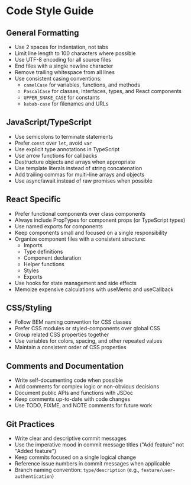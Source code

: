 # Code Style Guide

## General Formatting

- Use 2 spaces for indentation, not tabs
- Limit line length to 100 characters where possible
- Use UTF-8 encoding for all source files
- End files with a single newline character
- Remove trailing whitespace from all lines
- Use consistent casing conventions:
  - `camelCase` for variables, functions, and methods
  - `PascalCase` for classes, interfaces, types, and React components
  - `UPPER_SNAKE_CASE` for constants
  - `kebab-case` for filenames and URLs

## JavaScript/TypeScript

- Use semicolons to terminate statements
- Prefer `const` over `let`, avoid `var`
- Use explicit type annotations in TypeScript
- Use arrow functions for callbacks
- Destructure objects and arrays when appropriate
- Use template literals instead of string concatenation
- Add trailing commas for multi-line arrays and objects
- Use async/await instead of raw promises when possible

## React Specific

- Prefer functional components over class components
- Always include PropTypes for component props (or TypeScript types)
- Use named exports for components
- Keep components small and focused on a single responsibility
- Organize component files with a consistent structure:
  - Imports
  - Type definitions
  - Component declaration
  - Helper functions
  - Styles
  - Exports
- Use hooks for state management and side effects
- Memoize expensive calculations with useMemo and useCallback

## CSS/Styling

- Follow BEM naming convention for CSS classes
- Prefer CSS modules or styled-components over global CSS
- Group related CSS properties together
- Use variables for colors, spacing, and other repeated values
- Maintain a consistent order of CSS properties

## Comments and Documentation

- Write self-documenting code when possible
- Add comments for complex logic or non-obvious decisions
- Document public APIs and functions with JSDoc
- Keep comments up-to-date with code changes
- Use TODO, FIXME, and NOTE comments for future work

## Git Practices

- Write clear and descriptive commit messages
- Use the imperative mood in commit message titles ("Add feature" not "Added feature")
- Keep commits focused on a single logical change
- Reference issue numbers in commit messages when applicable
- Branch naming convention: `type/description` (e.g., `feature/user-authentication`)
